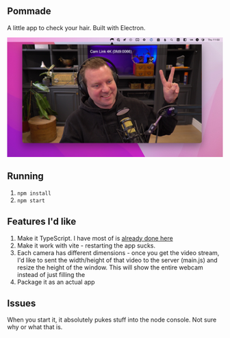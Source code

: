## Pommade

A little app to check your hair. Built with Electron.

![](./images/handsome.jpg)

## Running

1. `npm install`
2. `npm start`

## Features I'd like
1. Make it TypeScript. I have most of is [already done here](https://github.com/wesbos/check-my-hair/blob/master/src/scripts.ts)
1. Make it work with vite - restarting the app sucks.
1. Each camera has different dimensions - once you get the video stream, I'd like to sent the width/height of that video to the server (main.js) and resize the height of the window. This will show the entire webcam instead of just filling the
1. Package it as an actual app

## Issues
When you start it, it absolutely pukes stuff into the node console. Not sure why or what that is.


